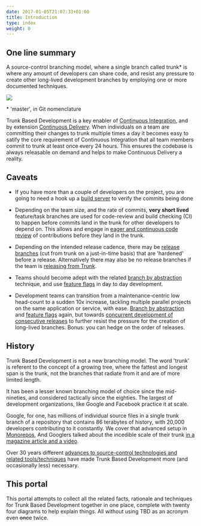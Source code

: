 ```yaml
---
date: 2017-01-05T21:07:33+01:00
title: Introduction
type: index
weight: 0
---
```


## One line summary

A source-control branching model, where a single branch called trunk* is where any amount of developers can share code, 
and resist any pressure to create other long-lived development branches by employing one or more documented techniques. 

![](/images/trunk1.png)
  
 &ast; 'master', in Git nomenclature

Trunk Based Development is a key enabler of [Continuous Integration](continuous-integration/), and by extension
[Continuous Delivery](continuous-delivery/). When individuals on a team are committing their changes to trunk
multiple times a day it becomes easy to satify the core requirement of Continuous Integration that all team
members commit to trunk at least once every 24 hours. This ensures the codebase is always releasable on demand
and helps to make Continuous Delivery a reality.
  
## Caveats

- If you have more than a couple of developers on the project, you are going to need a hook up a 
  [build server](continuous-integration/) to verify the commits being done

- Depending on the team size, and the rate of commits, **very short lived** feature/task branches are used for 
  code-review and build checking (CI) to happen before commits land in the trunk for other developers to depend on.
  This allows and engage in [eager and continuous code review](continuous-review/) of contributions before they land
  in the trunk.

- Depending on the intended release cadence, there may be [release branches](/branch-for-release/) (cut from trunk on 
  a just-in-time basis) that are 'hardened' before a release. Alternatively there may also be no release branches if 
  the team is [releasing from Trunk](/release-from-trunk/).

- Teams should become adept with the related [branch by abstraction](/branch-by-abstraction/) technique, and 
  use [feature flags](/feature-flags/) in day to day development.
   
- Development teams can transition from a maintenance-centric low head-count to a sudden 10x increase, tackling multiple
  parallel projects on the same application or service, with ease. [Branch by abstraction](/branch-by-abstraction/) 
  and [feature flags](/feature-flags/) again, but towards 
  [concurrent development of consecutive releases](concurrent-development-of-consecutive-releases/) to further
  resist the pressure for the creation of long-lived branches. Bonus: you can hedge on the order of releases. 

## History

Trunk Based Development is not a new branching model. The word 'trunk' is referent to the concept of a growing tree,
where the fattest and longest span is the trunk, not the branches that radiate from it and are of more limited length.

It has been a lesser known branching model of choice since the mid-nineties, and considered tactically since the eighties. 
The largest of development organizations, like Google and Facebook practice it at scale. 

Google, for one, has millions of 
individual source files in a single trunk branch of a repository that contains 86 terabytes of history, with 
20,000 developers contributing to it constantly. We cover that advanced setup in [Monorepos](monorepos/), And Googlers
talked about the incedible scale of their trunk 
[in a magazine article and a video](/game-changers#google-shaing-their-trunk-usage-why-google-stores-billions-of-lines-of-code-in-a-single-repository-2016).

Over 30 years different [advances to source-control technologies and related tools/techniques](/game-changers) have made 
Trunk Based Development more (and occasionally less) necessary.

## This portal

This portal attempts to collect all the related facts, rationale and techniques for Trunk Based Development together
in one place, complete with twenty four diagrams to help explain things. All without using TBD as an acronym
even ~~once~~ twice.